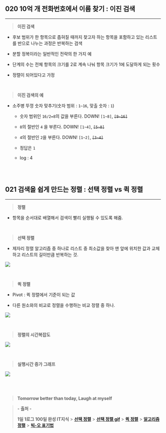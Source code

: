 ## 020 10억 개 전화번호에서 이름 찾기 : 이진 검색

---

> **이진 검색**

- 후보 범위가 한 항목으로 좁혀질 때까지 찾고자 하는 항목을 포함하고 있는 리스트를 반으로 나누는 과정은 반복하는 검색

- 분할 정복이라는 일반적인 전략의 한 가지 예

- 단계의 수는 전체 항목의 크기를 2로 계속 나눠 항목 크기가 1에 도달하게 되는 횟수

- 정렬이 되어있다고 가정

<br>

> **이진 검색의 예**

- 소주병 뚜껑 숫자 맞추기(숫자 범위 : `1~16`, 맞출 숫자 : `1`)

  - 숫자 범위인 `16/2=8`의 값을 부른다. DOWN! `[1~8]`, ~~`[9~16]`~~

  - `8`의 절반인 `4` 을 부른다. DOWN! `[1~4]`, ~~`[5~8]`~~

  - `4`의 절반인 `2`을 부른다. DOWN! `[1~2]`, ~~`[3~4]`~~

  - 정답은 `1`

  - log : 4

<br><br>

## 021 검색을 쉽게 만드는 정렬 : 선택 정렬 vs 퀵 정렬

---

> **정렬**

- 항목을 순서대로 배열해서 검색이 빨리 실행될 수 있도록 해줌.

<br>

> **선택 정렬**

- 제자리 정렬 알고리즘 중 하나로 리스트 중 최소값을 찾아 맨 앞에 위치한 값과 교체하고 리스트의 길이만큼 반복하는 것.

![](https://velog.velcdn.com/images/lilclown/post/45c23ef7-2c31-4529-918b-26863cb1a433/image.gif)

<br>

> **퀵 정렬**

- Pivot : 퀵 정렬에서 기준이 되는 값

- 다른 원소와의 비교로 정렬을 수행하는 비교 정렬 중 하나.

![](https://velog.velcdn.com/images/lilclown/post/eb49a3c8-72d7-4e68-93f3-c53ea641b9c3/image.png)

<br>

> **정렬의 시간복잡도**

![](https://velog.velcdn.com/images/lilclown/post/b5d45d80-7a27-4e26-add7-326035e6bc0f/image.jpg)

<br>

> **실행시간 증가 그래프**

![](https://velog.velcdn.com/images/lilclown/post/c1859939-954e-4807-b929-2e8eeda10f1d/image.png)

<br><br>

> **Tomorrow better than today, Laugh at myself**

> **- 출처 -**
>
> **1일 1로그 100일 완성 IT지식** > **[선택 정렬](https://ko.wikipedia.org/wiki/%EC%84%A0%ED%83%9D_%EC%A0%95%EB%A0%AC)** > **[선택 정렬 gif](https://github.com/GimunLee)** > **[퀵 정렬](https://ko.wikipedia.org/wiki/%ED%80%B5_%EC%A0%95%EB%A0%AC)** > **[알고리즘 정렬](https://m.blog.naver.com/PostView.naver?isHttpsRedirect=true&blogId=pdc222&logNo=220758675354)** > **[빅-오 표기법](https://codepractice.tistory.com/99)**
